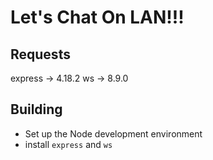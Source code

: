 # Let's Chat On LAN!!!

## Requests
express -> 4.18.2
ws -> 8.9.0

## Building
 + Set up the Node development environment
 + install ```express``` and ```ws```
